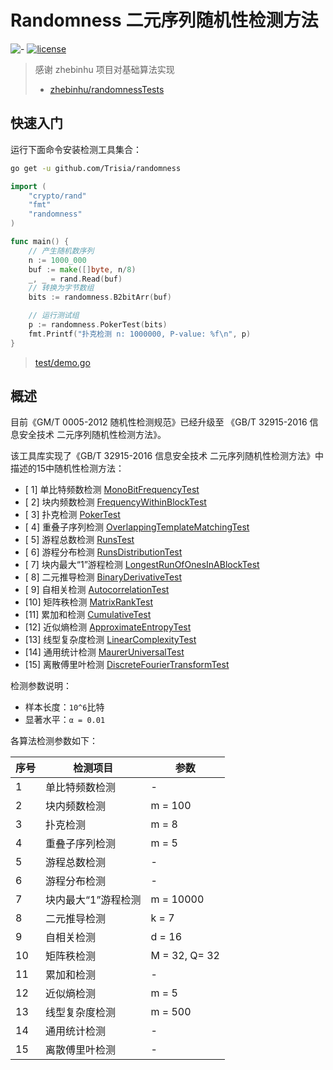 # Randomness 二元序列随机性检测方法

![-](https://img.shields.io/badge/language-go-blue.svg) [![license](https://img.shields.io/badge/license-Mulan--2.0-blue)](./LICENSE)


> 感谢 zhebinhu 项目对基础算法实现
> 
> - [zhebinhu/randomnessTests](https://github.com/zhebinhu/randomnessTests)

## 快速入门

运行下面命令安装检测工具集合：

```bash
go get -u github.com/Trisia/randomness
```

```go
import (
	"crypto/rand"
	"fmt"
	"randomness"
)

func main() {
	// 产生随机数序列
	n := 1000_000
	buf := make([]byte, n/8)
	_, _ = rand.Read(buf)
	// 转换为字节数组
	bits := randomness.B2bitArr(buf)

	// 运行测试组
	p := randomness.PokerTest(bits)
	fmt.Printf("扑克检测 n: 1000000, P-value: %f\n", p)
}
```

> [test/demo.go]()

## 概述

目前《GM/T 0005-2012 随机性检测规范》已经升级至 《GB/T 32915-2016 信息安全技术 二元序列随机性检测方法》。

该工具库实现了《GB/T 32915-2016 信息安全技术 二元序列随机性检测方法》中描述的15中随机性检测方法：

- [ 1] 单比特频数检测      [MonoBitFrequencyTest](./mono_bit_frequency.go)
- [ 2] 块内频数检测        [FrequencyWithinBlockTest](./frequency_within_block.go)
- [ 3] 扑克检测           [PokerTest](./poker.go)
- [ 4] 重叠子序列检测      [OverlappingTemplateMatchingTest](./overlapping.go)
- [ 5] 游程总数检测        [RunsTest](./runs.go)
- [ 6] 游程分布检测        [RunsDistributionTest](./runs_distribution.go)
- [ 7] 块内最大“1”游程检测 [LongestRunOfOnesInABlockTest](./longest_run_of_ones_In_block.go)
- [ 8] 二元推导检测       [BinaryDerivativeTest](./binary_derivative.go)
- [ 9] 自相关检测         [AutocorrelationTest](./autocorrelation.go)
- [10] 矩阵秩检测        [MatrixRankTest](./matrix_rank.go)
- [11] 累加和检测        [CumulativeTest](./cumulative.go)
- [12] 近似熵检测        [ApproximateEntropyTest](./approximate_entropy.go)
- [13] 线型复杂度检测     [LinearComplexityTest](./linear_complexity.go)
- [14] 通用统计检测       [MaurerUniversalTest](./maurers_universal.go)
- [15] 离散傅里叶检测     [DiscreteFourierTransformTest](./discrete_fourier_transform.go)

检测参数说明：

- 样本长度：`10^6`比特
- 显著水平：`α = 0.01`

各算法检测参数如下：

 序号 | 检测项目 | 参数 |
 --- | --- | --- |
 1 | 单比特频数检测     | - |
 2 | 块内频数检测      | m = 100 |
 3 | 扑克检测        | m = 8 |
 4 | 重叠子序列检测     | m = 5 |
 5 | 游程总数检测      | - |
 6 | 游程分布检测      | - |
 7 | 块内最大“1”游程检测 | m = 10000 |
 8 | 二元推导检测      | k = 7 |
 9 | 自相关检测       | d = 16 |
 10 |  矩阵秩检测      | M = 32, Q= 32 |
 11 |  累加和检测      | - |
 12 |  近似熵检测      | m = 5 |
 13 |  线型复杂度检测    | m = 500 |
 14 |  通用统计检测     | - |
 15 |  离散傅里叶检测    | - |

